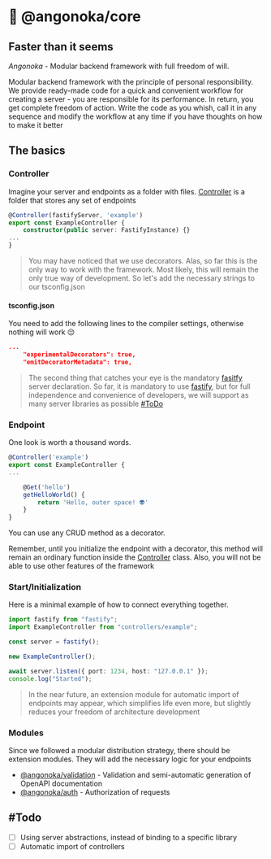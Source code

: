 # 🐢 @angonoka/core

## Faster than it seems

_Angonoka_ - Modular backend framework with full freedom of will.

Modular backend framework with the principle of personal responsibility. We provide ready-made code for a quick and convenient workflow for creating a server - you are responsible for its performance. In return, you get complete freedom of action. Write the code as you whish, call it in any sequence and modify the workflow at any time if you have thoughts on how to make it better

## The basics

### Controller

Imagine your server and endpoints as a folder with files. [Controller](#controller) is a folder that stores any set of endpoints

```ts
@Controller(fastifyServer, 'example')
export const ExampleController {
    constructor(public server: FastifyInstance) {}
...
}
```

> You may have noticed that we use decorators. Alas, so far this is the only way to work with the framework. Most likely, this will remain the only true way of development. So let's add the necessary strings to our tsconfig.json

#### tsconfig.json

You need to add the following lines to the compiler settings, otherwise nothing will work 😔

```json
...
    "experimentalDecorators": true,
    "emitDecoratorMetadata": true,
```

> The second thing that catches your eye is the mandatory [fasitfy](https://www.npmjs.com/package/fastify) server declaration. So far, it is mandatory to use [fastify](https://www.npmjs.com/package/fastify), but for full independence and convenience of developers, we will support as many server libraries as possible [#ToDo](#todo)

### Endpoint

One look is worth a thousand words.

```ts
@Controller('example')
export const ExampleController {
...

    @Get('hello')
    getHelloWorld() {
        return 'Hello, outer space! 👽'
    }
}
```

You can use any CRUD method as a decorator.

Remember, until you initialize the endpoint with a decorator, this method will remain an ordinary function inside the [Controller](#controller) class. Also, you will not be able to use other features of the framework

### Start/Initialization

Here is a minimal example of how to connect everything together.

```ts
import fastify from "fastify";
import ExampleController from "controllers/example";

const server = fastify();

new ExampleController();

await server.listen({ port: 1234, host: "127.0.0.1" });
console.log("Started");
```

> In the near future, an extension module for automatic import of endpoints may appear, which simplifies life even more, but slightly reduces your freedom of architecture development

### Modules

Since we followed a modular distribution strategy, there should be extension modules. They will add the necessary logic for your endpoints

- [@angonoka/validation](https://www.npmjs.com/@angonoka/validation) - Validation and semi-automatic generation of OpenAPI documentation
- [@angonoka/auth](https://www.npmjs.com/@angonoka/auth) - Authorization of requests

## #Todo

- [ ] Using server abstractions, instead of binding to a specific library
- [ ] Automatic import of controllers
